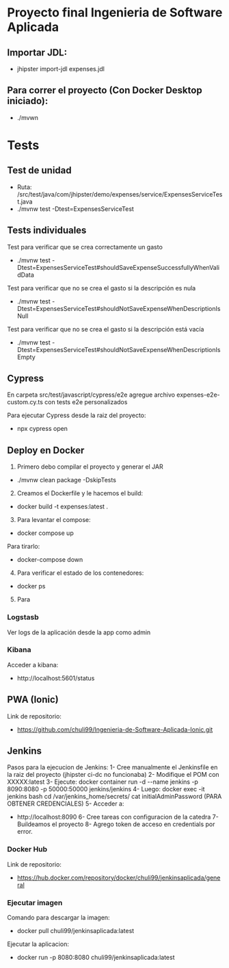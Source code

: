# Proyecto final Ingenieria de Software Aplicada

## Importar JDL:

- jhipster import-jdl expenses.jdl

## Para correr el proyecto (Con Docker Desktop iniciado):

- ./mvwn

# Tests

## Test de unidad

- Ruta: /src/test/java/com/jhipster/demo/expenses/service/ExpensesServiceTest.java
- ./mvnw test -Dtest=ExpensesServiceTest

## Tests individuales

Test para verificar que se crea correctamente un gasto

- ./mvnw test -Dtest=ExpensesServiceTest#shouldSaveExpenseSuccessfullyWhenValidData

Test para verificar que no se crea el gasto si la descripción es nula

- ./mvnw test -Dtest=ExpensesServiceTest#shouldNotSaveExpenseWhenDescriptionIsNull

Test para verificar que no se crea el gasto si la descripción está vacía

- ./mvnw test -Dtest=ExpensesServiceTest#shouldNotSaveExpenseWhenDescriptionIsEmpty

## Cypress

En carpeta src/test/javascript/cypress/e2e agregue archivo expenses-e2e-custom.cy.ts con tests e2e personalizados

Para ejecutar Cypress desde la raiz del proyecto:

- npx cypress open

## Deploy en Docker

1. Primero debo compilar el proyecto y generar el JAR

- ./mvnw clean package -DskipTests

2. Creamos el Dockerfile y le hacemos el build:

- docker build -t expenses:latest .

3. Para levantar el compose:

- docker compose up

Para tirarlo:

- docker-compose down

4. Para verificar el estado de los contenedores:

- docker ps

5. Para

### Logstasb

Ver logs de la aplicación desde la app como admin

### Kibana

Acceder a kibana:

- http://localhost:5601/status

## PWA (Ionic)

Link de repositorio:

- https://github.com/chuli99/Ingenieria-de-Software-Aplicada-Ionic.git

## Jenkins

Pasos para la ejecucion de Jenkins:
1- Cree manualmente el Jenkinsfile en la raiz del proyecto (jhipster ci-dc no funcionaba)
2- Modifique el POM con <image>XXXXX:latest</image>
3- Ejecute:
docker container run -d --name jenkins -p 8090:8080 -p 50000:50000 jenkins/jenkins
4- Luego:
docker exec -it jenkins bash
cd /var/jenkins_home/secrets/
cat initialAdminPassword
(PARA OBTENER CREDENCIALES)
5- Acceder a:

- http://localhost:8090
  6- Cree tareas con configuracion de la catedra
  7- Buildeamos el proyecto
  8- Agrego token de acceso en credentials por error.

### Docker Hub

Link de repositorio:

- https://hub.docker.com/repository/docker/chuli99/jenkinsaplicada/general

### Ejecutar imagen

Comando para descargar la imagen:

- docker pull chuli99/jenkinsaplicada:latest

Ejecutar la aplicacion:

- docker run -p 8080:8080 chuli99/jenkinsaplicada:latest
